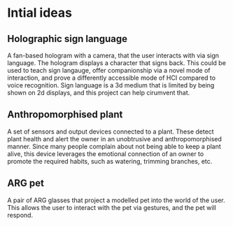 # Intial ideas
## Holographic sign language
A fan-based hologram with a camera, that the user interacts with via sign language. The hologram displays a character that signs back.
This could be used to teach sign langauge, offer companionship via a novel mode of interaction, and prove a differently accessible mode of HCI compared to voice recognition. Sign language is a 3d medium that is limited by being shown on 2d displays, and this project can help cirumvent that.

## Anthropomorphised plant
A set of sensors and output devices connected to a plant. These detect plant health and alert the owner in an unobtrusive and anthropomorphised manner. Since many people complain about not being able to keep a plant alive, this device leverages the emotional connection of an owner to promote the required habits, such as watering, trimming branches, etc.

## ARG pet
A pair of ARG glasses that project a modelled pet into the world of the user. This allows the user to interact with the pet via gestures, and the pet will respond.